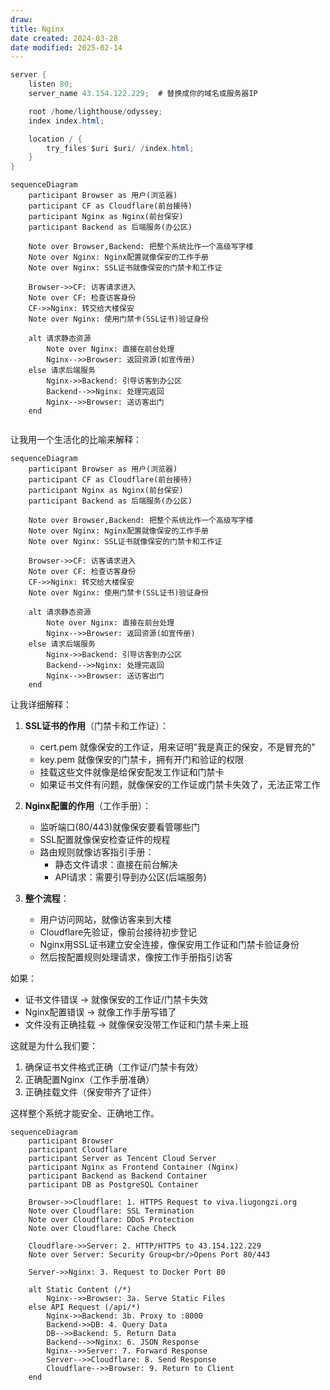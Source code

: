 ```yaml
---
draw:
title: Nginx
date created: 2024-03-28
date modified: 2025-02-14
---
```


```Java
server {
    listen 80;
    server_name 43.154.122.229;  # 替换成你的域名或服务器IP

    root /home/lighthouse/odyssey;
    index index.html;

    location / {
        try_files $uri $uri/ /index.html;
    }
}
```

```mermaid
sequenceDiagram
    participant Browser as 用户(浏览器)
    participant CF as Cloudflare(前台接待)
    participant Nginx as Nginx(前台保安)
    participant Backend as 后端服务(办公区)

    Note over Browser,Backend: 把整个系统比作一个高级写字楼
    Note over Nginx: Nginx配置就像保安的工作手册
    Note over Nginx: SSL证书就像保安的门禁卡和工作证

    Browser->>CF: 访客请求进入
    Note over CF: 检查访客身份
    CF->>Nginx: 转交给大楼保安
    Note over Nginx: 使用门禁卡(SSL证书)验证身份
    
    alt 请求静态资源
        Note over Nginx: 直接在前台处理
        Nginx-->>Browser: 返回资源(如宣传册)
    else 请求后端服务
        Nginx->>Backend: 引导访客到办公区
        Backend-->>Nginx: 处理完返回
        Nginx-->>Browser: 送访客出门
    end
    
```

让我用一个生活化的比喻来解释：

```mermaid
sequenceDiagram
    participant Browser as 用户(浏览器)
    participant CF as Cloudflare(前台接待)
    participant Nginx as Nginx(前台保安)
    participant Backend as 后端服务(办公区)

    Note over Browser,Backend: 把整个系统比作一个高级写字楼
    Note over Nginx: Nginx配置就像保安的工作手册
    Note over Nginx: SSL证书就像保安的门禁卡和工作证

    Browser->>CF: 访客请求进入
    Note over CF: 检查访客身份
    CF->>Nginx: 转交给大楼保安
    Note over Nginx: 使用门禁卡(SSL证书)验证身份
    
    alt 请求静态资源
        Note over Nginx: 直接在前台处理
        Nginx-->>Browser: 返回资源(如宣传册)
    else 请求后端服务
        Nginx->>Backend: 引导访客到办公区
        Backend-->>Nginx: 处理完返回
        Nginx-->>Browser: 送访客出门
    end

```

让我详细解释：

1. **SSL证书的作用**（门禁卡和工作证）：
   - cert.pem 就像保安的工作证，用来证明"我是真正的保安，不是冒充的"
   - key.pem 就像保安的门禁卡，拥有开门和验证的权限
   - 挂载这些文件就像是给保安配发工作证和门禁卡
   - 如果证书文件有问题，就像保安的工作证或门禁卡失效了，无法正常工作

2. **Nginx配置的作用**（工作手册）：
   - 监听端口(80/443)就像保安要看管哪些门
   - SSL配置就像保安检查证件的规程
   - 路由规则就像访客指引手册：
     - 静态文件请求：直接在前台解决
     - API请求：需要引导到办公区(后端服务)

3. **整个流程**：
   - 用户访问网站，就像访客来到大楼
   - Cloudflare先验证，像前台接待初步登记
   - Nginx用SSL证书建立安全连接，像保安用工作证和门禁卡验证身份
   - 然后按配置规则处理请求，像按工作手册指引访客

如果：

- 证书文件错误 → 就像保安的工作证/门禁卡失效
- Nginx配置错误 → 就像工作手册写错了
- 文件没有正确挂载 → 就像保安没带工作证和门禁卡来上班

这就是为什么我们要：

1. 确保证书文件格式正确（工作证/门禁卡有效）
2. 正确配置Nginx（工作手册准确）
3. 正确挂载文件（保安带齐了证件）

这样整个系统才能安全、正确地工作。

```mermaid
sequenceDiagram
    participant Browser
    participant Cloudflare
    participant Server as Tencent Cloud Server
    participant Nginx as Frontend Container (Nginx)
    participant Backend as Backend Container
    participant DB as PostgreSQL Container

    Browser->>Cloudflare: 1. HTTPS Request to viva.liugongzi.org
    Note over Cloudflare: SSL Termination
    Note over Cloudflare: DDoS Protection
    Note over Cloudflare: Cache Check

    Cloudflare->>Server: 2. HTTP/HTTPS to 43.154.122.229
    Note over Server: Security Group<br/>Opens Port 80/443

    Server->>Nginx: 3. Request to Docker Port 80
    
    alt Static Content (/*)
        Nginx-->>Browser: 3a. Serve Static Files
    else API Request (/api/*)
        Nginx->>Backend: 3b. Proxy to :8000
        Backend->>DB: 4. Query Data
        DB-->>Backend: 5. Return Data
        Backend-->>Nginx: 6. JSON Response
        Nginx-->>Server: 7. Forward Response
        Server-->>Cloudflare: 8. Send Response
        Cloudflare-->>Browser: 9. Return to Client
    end

```
